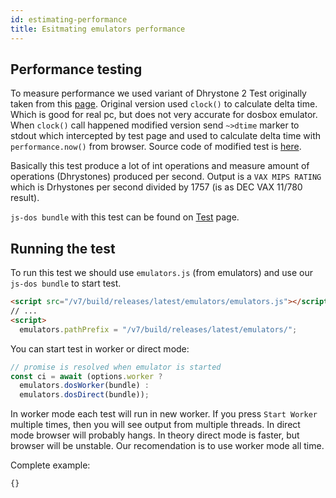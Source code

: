 ```yaml
---
id: estimating-performance
title: Esitmating emulators performance
---
```


## Performance testing

To measure performance we used variant of Dhrystone 2 Test originally taken from this [page](http://www.roylongbottom.org.uk/dhrystone%20results.htm). Original version used `clock()` to calculate delta time. Which is good for real pc, but does not very accurate for dosbox emulator. When `clock()` call happened modified version send `~>dtime` marker to stdout which intercepted by test page and used to calculate delta time with `performance.now()` from browser. Source code of modified test is [here](https://github.com/caiiiycuk/js-dos/tree/6.22/programms/dhry2).

Basically this test produce a lot of int operations and measure amount of operations (Dhrystones) produced per second. Output is a `VAX MIPS RATING` which is Drhystones per second divided by 1757 (is as DEC VAX 11/780 result).

`js-dos bundle` with this test can be found on [Test](https://talks.dos.zone/t/dhrystone-2-test-jul-2020/37086) page.

## Running the test

To run this test we should use `emulators.js` (from emulators) and use our `js-dos bundle` to start test.

```html
<script src="/v7/build/releases/latest/emulators/emulators.js"></script>
// ...
<script>
  emulators.pathPrefix = "/v7/build/releases/latest/emulators/";
```

You can start test in worker or direct mode:
```js
// promise is resolved when emulator is started
const ci = await (options.worker ?
  emulators.dosWorker(bundle) :
  emulators.dosDirect(bundle));
```

In worker mode each test will run in new worker. If you press `Start Worker` multiple times,
then you will see output from multiple threads. In direct mode browser will probably hangs.
In theory direct mode is faster, but browser will be unstable. Our recomendation is to use worker
mode all time.

Complete example:

```html title="examples/dhry2.html"
{}
```


